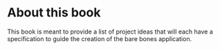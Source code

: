 
# About this book
This book is meant to provide a list of project ideas that will each have a specification to guide the creation of the bare bones application. 



